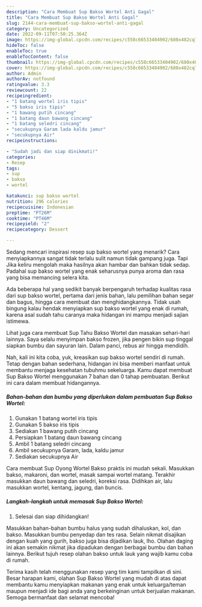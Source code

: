```yaml
---
description: "Cara Membuat Sup Bakso Wortel Anti Gagal"
title: "Cara Membuat Sup Bakso Wortel Anti Gagal"
slug: 2144-cara-membuat-sup-bakso-wortel-anti-gagal
category: Uncategorized
date: 2022-09-11T07:50:25.364Z
image: https://img-global.cpcdn.com/recipes/c558c66533404902/680x482cq70/sup-bakso-wortel-foto-resep-utama.jpg
hideToc: false
enableToc: true
enableTocContent: false
thumbnail: https://img-global.cpcdn.com/recipes/c558c66533404902/680x482cq70/sup-bakso-wortel-foto-resep-utama.jpg
cover: https://img-global.cpcdn.com/recipes/c558c66533404902/680x482cq70/sup-bakso-wortel-foto-resep-utama.jpg
author: Admin
authorAv: notfound
ratingvalue: 3.3
reviewcount: 22
recipeingredient:
- "1 batang wortel iris tipis"
- "5 bakso iris tipis"
- "1 bawang putih cincang"
- "1 batang daun bawang cincang"
- "1 batang seledri cincang"
- "secukupnya Garam lada kaldu jamur"
- "secukupnya Air"
recipeinstructions:

- "Sudah jadi dan siap dinikmati!"
categories:
- Resep
tags:
- sup
- bakso
- wortel

katakunci: sup bakso wortel 
nutrition: 296 calories
recipecuisine: Indonesian
preptime: "PT26M"
cooktime: "PT46M"
recipeyield: "2"
recipecategory: Dessert

---
```



Sedang mencari inspirasi resep sup bakso wortel yang menarik? Cara menyiapkannya sangat tidak terlalu sulit namun tidak gampang juga. Tapi Jika keliru mengolah maka hasilnya akan hambar dan bahkan tidak sedap. Padahal sup bakso wortel yang enak seharusnya punya aroma dan rasa yang bisa memancing selera kita.


Ada beberapa hal yang sedikit banyak berpengaruh terhadap kualitas rasa dari sup bakso wortel, pertama dari jenis bahan, lalu pemilihan bahan segar dan bagus, hingga cara membuat dan menghidangkannya. Tidak usah bingung kalau hendak menyiapkan sup bakso wortel yang enak di rumah, karena asal sudah tahu caranya maka hidangan ini mampu menjadi sajian istimewa.

Lihat juga cara membuat Sup Tahu Bakso Wortel dan masakan sehari-hari lainnya. Saya selalu menyimpan bakso frozen, jika pengen bikin sup tinggal siapkan bumbu dan sayuran lain. Dalam panci, rebus air hingga mendidih.


Nah, kali ini kita coba, yuk, kreasikan sup bakso wortel sendiri di rumah. Tetap dengan bahan sederhana, hidangan ini bisa memberi manfaat untuk membantu menjaga kesehatan tubuhmu sekeluarga. Kamu dapat membuat Sup Bakso Wortel menggunakan 7 bahan dan 0 tahap pembuatan. Berikut ini cara dalam membuat hidangannya.

<!--inarticleads1-->

##### Bahan-bahan dan bumbu yang diperlukan dalam pembuatan Sup Bakso Wortel:

1. Gunakan 1 batang wortel iris tipis
1. Gunakan 5 bakso iris tipis
1. Sediakan 1 bawang putih cincang
1. Persiapkan 1 batang daun bawang cincang
1. Ambil 1 batang seledri cincang
1. Ambil secukupnya Garam, lada, kaldu jamur
1. Sediakan secukupnya Air


Cara membuat Sup Oyong Wortel Bakso praktis ini mudah sekali. Masukkan bakso, makaroni, dan wortel, masak sampai wortel matang. Terakhir masukkan daun bawang dan seledri, koreksi rasa. Didihkan air, lalu masukkan wortel, kentang, jagung, dan buncis. 

<!--inarticleads2-->

##### Langkah-langkah untuk memasak Sup Bakso Wortel:


1. Selesai dan siap dihidangkan!

Masukkan bahan-bahan bumbu halus yang sudah dihaluskan, kol, dan bakso. Masukkan bumbu penyedap dan tes rasa. Selain nikmat disajikan dengan kuah yang gurih, bakso juga bisa dijadikan lauk, lho. Olahan daging ini akan semakin nikmat jika dipadukan dengan berbagai bumbu dan bahan lainnya. Berikut tujuh resep olahan bakso untuk lauk yang wajib kamu coba di rumah. 

Terima kasih telah menggunakan resep yang tim kami tampilkan di sini. Besar harapan kami, olahan Sup Bakso Wortel yang mudah di atas dapat membantu kamu menyiapkan makanan yang enak untuk keluarga/teman maupun menjadi ide bagi anda yang berkeinginan untuk berjualan makanan. Semoga bermanfaat dan selamat mencoba!
